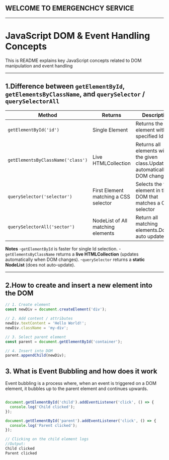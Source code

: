 ## WELCOME TO EMERGENCHCY SERVICE
---

# JavaScript DOM & Event Handling Concepts

This is README explains key JavaScript concepts related to DOM manipulation and event handling

---

## 1.Difference between `getElementById`, `getElementsByClassName`, and `querySelector` / `querySelectorAll`

| Method                            | Returns                               | Description                                                                | Example                                          |
| --------------------------------- | ------------------------------------- | -------------------------------------------------------------------------- | ------------------------------------------------ |
| `getElementById('id')`            | Single Element                        | Returns the element with the specified Id                                  | `document.getElementById(myId)`                  |
| `getElementsByClassName('class')` | Live HTMLCollection                   | Returns all elements with the given class.Update automatically DOM changes | `document.getElementsByClassName('myClassName')` |
| `querySelector('selector')`       | First Element matching a CSS selector | Selects the first element in the DOM that matches a CSS selector           | `document.querySelectory('.class')`              |
| `querySelectorAll('sector')`      | NodeList of All matching elements     | Return all matching elements.Dosen't auto update                           | `document.querySelectorAll('.Class')`            |

**Notes**
-`getElementById` is faster for single Id selection.
-`getElementsByClassName` returns a **live HTMLCollection** (updates automatically when DOM changes).
-`querySelector` returns a **static NodeList** (does not auto-update).

----

## 2.How to create and insert a new element into the DOM  

```javascript
// 1. Create element
const newDiv = document.createElement('div');

// 2. Add content / attributes
newDiv.textContent = 'Hello World!';
newDiv.className = 'my-div';

// 3. Select parent element
const parent = document.getElementById('container');

// 4. Insert into DOM
parent.appendChild(newDiv);


```

## 3. What is Event Bubbling and how does it work
Event bubbling is a process where, when an event is triggered on a DOM element, it bubbles up to the parent element and continues upwards.

```javascript

document.getElementById('child').addEventListener('click', () => {
  console.log('Child clicked');
});

document.getElementById('parent').addEventListener('click', () => {
  console.log('Parent clicked');
});

// Clicking on the child element logs
//Output:
Child clicked
Parent clicked

